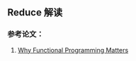 ## Reduce 解读

### 参考论文：
1. [Why Functional Programming Matters](https://www.cs.kent.ac.uk/people/staff/dat/miranda/whyfp90.pdf)
